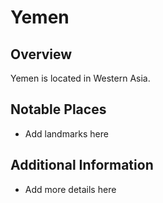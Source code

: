 # Yemen
## Overview
Yemen is located in Western Asia.

## Notable Places
- Add landmarks here

## Additional Information
- Add more details here
